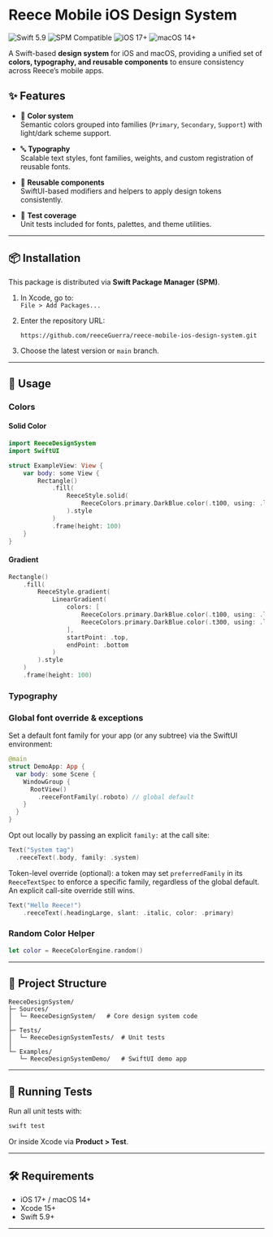 # Reece Mobile iOS Design System

![Swift 5.9](https://img.shields.io/badge/Swift-5.9-orange?logo=swift)
![SPM Compatible](https://img.shields.io/badge/SPM-Compatible-green?logo=swift)
![iOS 17+](https://img.shields.io/badge/iOS-17%2B-blue?logo=apple)
![macOS 14+](https://img.shields.io/badge/macOS-14%2B-lightgrey?logo=apple)

A Swift-based **design system** for iOS and macOS, providing a unified set of **colors, typography, and reusable components** to ensure consistency across Reece’s mobile apps.

## ✨ Features

- 🎨 **Color system**  
  Semantic colors grouped into families (`Primary`, `Secondary`, `Support`) with light/dark scheme support.

- 🔤 **Typography**  
  Scalable text styles, font families, weights, and custom registration of reusable fonts.

- 🧩 **Reusable components**  
  SwiftUI-based modifiers and helpers to apply design tokens consistently.

- 🧪 **Test coverage**  
  Unit tests included for fonts, palettes, and theme utilities.

---

## 📦 Installation

This package is distributed via **Swift Package Manager (SPM)**.

1. In Xcode, go to:  
   `File > Add Packages...`

2. Enter the repository URL:  
   ```text
   https://github.com/reeceGuerra/reece-mobile-ios-design-system.git
   ```

3. Choose the latest version or `main` branch.

---

## 🚀 Usage

### Colors

#### Solid Color

```swift
import ReeceDesignSystem
import SwiftUI

struct ExampleView: View {
    var body: some View {
        Rectangle()
            .fill(
                ReeceStyle.solid(
                    ReeceColors.primary.DarkBlue.color(.t100, using: .light)
                ).style
            )
            .frame(height: 100)
    }
}
```

#### Gradient

```swift
Rectangle()
    .fill(
        ReeceStyle.gradient(
            LinearGradient(
                colors: [
                    ReeceColors.primary.DarkBlue.color(.t100, using: .light),
                    ReeceColors.primary.DarkBlue.color(.t300, using: .light)
                ],
                startPoint: .top,
                endPoint: .bottom
            )
        ).style
    )
    .frame(height: 100)
```

### Typography

### Global font override & exceptions
Set a default font family for your app (or any subtree) via the SwiftUI environment:

```swift
@main
struct DemoApp: App {
  var body: some Scene {
    WindowGroup {
      RootView()
        .reeceFontFamily(.roboto) // global default
    }
  }
}
```

Opt out locally by passing an explicit `family:` at the call site:

```swift
Text("System tag")
  .reeceText(.body, family: .system)
```

Token-level override (optional): a token may set `preferredFamily` in its `ReeceTextSpec` to enforce a specific family, regardless of the global default. An explicit call-site override still wins.


```swift
Text("Hello Reece!")
    .reeceText(.headingLarge, slant: .italic, color: .primary)
```

### Random Color Helper

```swift
let color = ReeceColorEngine.random()
```

---

## 📂 Project Structure

```
ReeceDesignSystem/
├─ Sources/
│  └─ ReeceDesignSystem/   # Core design system code
│
├─ Tests/
│  └─ ReeceDesignSystemTests/  # Unit tests
│
└─ Examples/
   └─ ReeceDesignSystemDemo/   # SwiftUI demo app
```

---

## 🧪 Running Tests

Run all unit tests with:

```bash
swift test
```

Or inside Xcode via **Product > Test**.

---

## 🛠 Requirements

- iOS 17+ / macOS 14+
- Xcode 15+
- Swift 5.9+

---



